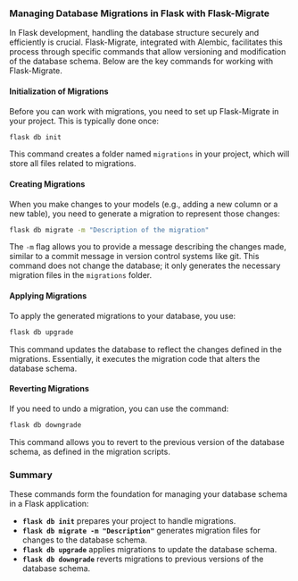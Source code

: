### Managing Database Migrations in Flask with Flask-Migrate

In Flask development, handling the database structure securely and efficiently is crucial. Flask-Migrate, integrated with Alembic, facilitates this process through specific commands that allow versioning and modification of the database schema. Below are the key commands for working with Flask-Migrate.

#### Initialization of Migrations

Before you can work with migrations, you need to set up Flask-Migrate in your project. This is typically done once:

```bash
flask db init
```

This command creates a folder named `migrations` in your project, which will store all files related to migrations.

#### Creating Migrations

When you make changes to your models (e.g., adding a new column or a new table), you need to generate a migration to represent those changes:

```bash
flask db migrate -m "Description of the migration"
```

The `-m` flag allows you to provide a message describing the changes made, similar to a commit message in version control systems like git. This command does not change the database; it only generates the necessary migration files in the `migrations` folder.

#### Applying Migrations

To apply the generated migrations to your database, you use:

```bash
flask db upgrade
```

This command updates the database to reflect the changes defined in the migrations. Essentially, it executes the migration code that alters the database schema.

#### Reverting Migrations

If you need to undo a migration, you can use the command:

```bash
flask db downgrade
```

This command allows you to revert to the previous version of the database schema, as defined in the migration scripts.

### Summary

These commands form the foundation for managing your database schema in a Flask application:

- **`flask db init`** prepares your project to handle migrations.
- **`flask db migrate -m "Description"`** generates migration files for changes to the database schema.
- **`flask db upgrade`** applies migrations to update the database schema.
- **`flask db downgrade`** reverts migrations to previous versions of the database schema.
